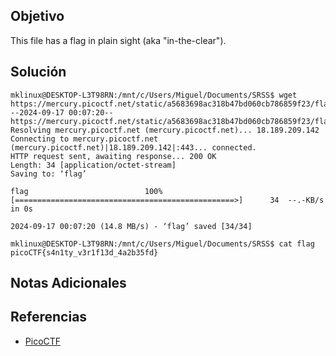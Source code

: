 ## Objetivo
This file has a flag in plain sight (aka "in-the-clear").
## Solución
```
mklinux@DESKTOP-L3T98RN:/mnt/c/Users/Miguel/Documents/SRSS$ wget https://mercury.picoctf.net/static/a5683698ac318b47bd060cb786859f23/flag
--2024-09-17 00:07:20--  https://mercury.picoctf.net/static/a5683698ac318b47bd060cb786859f23/flag
Resolving mercury.picoctf.net (mercury.picoctf.net)... 18.189.209.142
Connecting to mercury.picoctf.net (mercury.picoctf.net)|18.189.209.142|:443... connected.
HTTP request sent, awaiting response... 200 OK
Length: 34 [application/octet-stream]
Saving to: ‘flag’

flag                          100%[=================================================>]      34  --.-KB/s    in 0s

2024-09-17 00:07:20 (14.8 MB/s) - ‘flag’ saved [34/34]

mklinux@DESKTOP-L3T98RN:/mnt/c/Users/Miguel/Documents/SRSS$ cat flag
picoCTF{s4n1ty_v3r1f13d_4a2b35fd}
```
## Notas Adicionales
## Referencias
- [PicoCTF](https://play.picoctf.org)